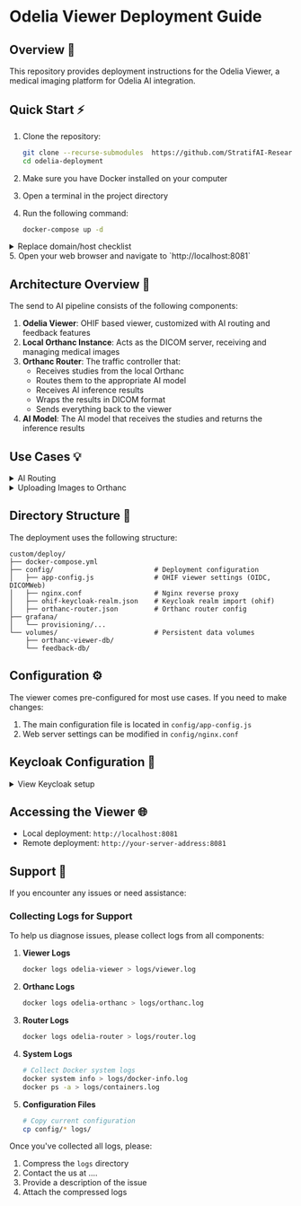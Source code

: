 # Odelia Viewer Deployment Guide

## Overview 🎯
This repository provides deployment instructions for the Odelia Viewer, a medical imaging platform for Odelia AI integration.

## Quick Start ⚡
1. Clone the repository:
   ```bash
   git clone --recurse-submodules  https://github.com/StratifAI-Research/odelia-deployment
   cd odelia-deployment
   ```

2. Make sure you have Docker installed on your computer
3. Open a terminal in the project directory
4. Run the following command:
   ```bash
   docker-compose up -d
   ```
<details>
<summary>Replace domain/host checklist</summary>

When deploying to a server or custom domain, update these locations:

- `custom/deploy/docker-compose.yml`
  - `KC_HOSTNAME_URL` and `KC_HOSTNAME_ADMIN_URL`: set to `https://YOUR_DOMAIN/keycloak/` (use `http://` if not using TLS).
  - Keycloak healthcheck: replace `YOUR_DOMAIN` and the `host:` header to reflect your domain.

- `custom/deploy/config/app-config.js`
  - `oidc[0].authority`: keep `'/keycloak/realms/ohif'` if Nginx proxies Keycloak at `/keycloak/`; otherwise use `https://YOUR_DOMAIN/keycloak/realms/ohif`.
  - `oidc[0].redirect_uri`: keep `'/callback'` and allow it in Keycloak client settings.
  - `oidc[0].post_logout_redirect_uri`: ensure it is permitted in Keycloak client settings.

- `custom/deploy/config/ohif-keycloak-realm.json`
  - If you rely on realm auto-import, adjust (or update in UI post-import): `rootUrl`, `adminUrl`, `baseUrl`, `redirectUris`, and `webOrigins` to `https://YOUR_DOMAIN`.

- `custom/deploy/config/nginx.conf`
  - Optional: set `server_name` to your domain if desired.
  - Keycloak is reverse-proxied at `/keycloak/`; keeping OHIF `authority` relative simplifies domain moves.
  - Note: `/oauth2/*` blocks are legacy (oauth2-proxy). They are unused with internal OIDC and can be removed later.

- This README
  - Replace any remaining `localhost` URLs if your deployment uses a different host/port.

</details>
5. Open your web browser and navigate to `http://localhost:8081`



## Architecture Overview 🔄
The send to AI pipeline consists of the following components:

1. **Odelia Viewer**: OHIF based viewer, customized with AI routing and feedback features
2. **Local Orthanc Instance**: Acts as the DICOM server, receiving and managing medical images
3. **Orthanc Router**: The traffic controller that:
   - Receives studies from the local Orthanc
   - Routes them to the appropriate AI model
   - Receives AI inference results
   - Wraps the results in DICOM format
   - Sends everything back to the viewer
4. **AI Model**: The AI model that receives the studies and returns the inference results

## Use Cases 💡
<details>
<summary>AI Routing</summary>
[Content to be added]
</details>

<details>
<summary>Uploading Images to Orthanc</summary>
[Content to be added]
</details>

## Directory Structure 📁
The deployment uses the following structure:
```
custom/deploy/
├── docker-compose.yml
├── config/                         # Deployment configuration
│   ├── app-config.js               # OHIF viewer settings (OIDC, DICOMWeb)
│   ├── nginx.conf                  # Nginx reverse proxy
│   ├── ohif-keycloak-realm.json    # Keycloak realm import (ohif)
│   ├── orthanc-router.json         # Orthanc router config
├── grafana/
│   └── provisioning/...
└── volumes/                        # Persistent data volumes
    ├── orthanc-viewer-db/
    └── feedback-db/
```

## Configuration ⚙️
The viewer comes pre-configured for most use cases. If you need to make changes:
1. The main configuration file is located in `config/app-config.js`
2. Web server settings can be modified in `config/nginx.conf`

## Keycloak Configuration 🔐
<details>
<summary>View Keycloak setup</summary>

Odelia Viewer uses OHIF's internal OIDC module to authenticate directly with Keycloak (no oauth2-proxy). Nginx exposes Keycloak at `/keycloak/` so OHIF can use a relative OIDC `authority`.

- Admin Console: `http://localhost:8081/keycloak` (replace with your domain in production)
- Realm import: `custom/deploy/config/ohif-keycloak-realm.json` is auto-imported at container start
- Default admin credentials: `admin` / `admin`

In Keycloak UI (Realm: `ohif` → Client: `ohif_viewer`), set for YOUR_DOMAIN:

- Root URL: `https://YOUR_DOMAIN`
- Home URL: `https://YOUR_DOMAIN`
- Valid Redirect URIs: `https://YOUR_DOMAIN/callback`
- Web Origins: `https://YOUR_DOMAIN`
- Post Logout Redirect URIs: `https://YOUR_DOMAIN/*` (or your exact path)

If you change domains or enable TLS, also set in compose (service `keycloak`):

- `KC_HOSTNAME_URL=https://YOUR_DOMAIN/keycloak/`
- `KC_HOSTNAME_ADMIN_URL=https://YOUR_DOMAIN/keycloak/`

Troubleshooting:

- "invalid parameter: redirect_uri": fix Redirect URIs/Web Origins in the `ohif_viewer` client.
- CORS errors: ensure Web Origins matches your scheme + domain.
- References: [User Account Control](https://docs.ohif.org/deployment/user-account-control/), [Authorization (OIDC)](https://docs.ohif.org/deployment/authorization/)

</details>

## Accessing the Viewer 🌐
- Local deployment: `http://localhost:8081`
- Remote deployment: `http://your-server-address:8081`

## Support 🤝
If you encounter any issues or need assistance:

### Collecting Logs for Support
To help us diagnose issues, please collect logs from all components:

1. **Viewer Logs**
   ```bash
   docker logs odelia-viewer > logs/viewer.log
   ```

2. **Orthanc Logs**
   ```bash
   docker logs odelia-orthanc > logs/orthanc.log
   ```

3. **Router Logs**
   ```bash
   docker logs odelia-router > logs/router.log
   ```

4. **System Logs**
   ```bash
   # Collect Docker system logs
   docker system info > logs/docker-info.log
   docker ps -a > logs/containers.log
   ```

5. **Configuration Files**
   ```bash
   # Copy current configuration
   cp config/* logs/
   ```

Once you've collected all logs, please:
1. Compress the `logs` directory
2. Contact the us at ....
3. Provide a description of the issue
4. Attach the compressed logs
